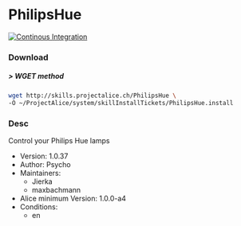 # PhilipsHue

[![Continous Integration](https://gitlab.com/project-alice-assistant/skills/skill_PhilipsHue/badges/master/pipeline.svg)](https://gitlab.com/project-alice-assistant/skills/skill_PhilipsHue/pipelines/latest)

### Download

##### > WGET method
```bash
wget http://skills.projectalice.ch/PhilipsHue \
-O ~/ProjectAlice/system/skillInstallTickets/PhilipsHue.install
```

### Desc
Control your Philips Hue lamps

- Version: 1.0.37
- Author: Psycho
- Maintainers:
  - Jierka
  - maxbachmann
- Alice minimum Version: 1.0.0-a4
- Conditions:
  - en
